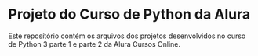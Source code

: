 # Projeto do Curso de Python da Alura

Este reposítório contém os arquivos dos projetos desenvolvidos no curso de Python 3 parte 1 e parte 2 da Alura Cursos Online.
